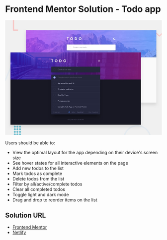 # Frontend Mentor Solution - Todo app

![Design preview for the Todo app coding challenge](./src/images/desktop-preview.jpg)

Users should be able to:

- View the optimal layout for the app depending on their device's screen size
- See hover states for all interactive elements on the page
- Add new todos to the list
- Mark todos as complete
- Delete todos from the list
- Filter by all/active/complete todos
- Clear all completed todos
- Toggle light and dark mode
- Drag and drop to reorder items on the list

## Solution URL

- [Frontend Mentor]()
- [Netlify]()
